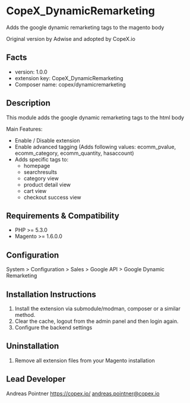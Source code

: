 CopeX_DynamicRemarketing
=====================
Adds the google dynamic remarketing tags to the magento body

Original version by Adwise and adopted by CopeX.io

Facts
-----
- version: 1.0.0
- extension key: CopeX_DynamicRemarketing
- Composer name: copex/dynamicremarketing

Description
-----------
This module adds the google dynamic remarketing tags to the html body


Main Features:
- Enable / Disable extension
- Enable advanced tagging (Adds following values: ecomm_pvalue, ecomm_category, ecomm_quantity, hasaccount)
- Adds specific tags to:
  - homepage
  - searchresults
  - category view
  - product detail view
  - cart view
  - checkout success view

Requirements & Compatibility
------------
- PHP >= 5.3.0
- Magento >= 1.6.0.0

Configuration
-
System > Configuration > Sales > Google API > Google Dynamic Remarketing

Installation Instructions
-------------------------
1. Install the extension via submodule/modman, composer or a similar method.
2. Clear the cache, logout from the admin panel and then login again.
3. Configure the backend settings

Uninstallation
--------------
1. Remove all extension files from your Magento installation



Lead Developer
---------
Andreas Pointner
https://copex.io/
andreas.pointner@copex.io